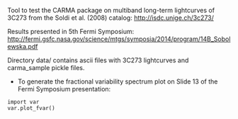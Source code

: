 Tool to test the CARMA package on multiband long-term lightcurves of 3C273 from
the Soldi et al. (2008) catalog: http://isdc.unige.ch/3c273/

Results presented in 5th Fermi Symposium:
http://fermi.gsfc.nasa.gov/science/mtgs/symposia/2014/program/14B_Sobolewska.pdf

Directory data/ contains ascii files with 3C273 lightcurves and carma_sample pickle files.

* To generate the fractional variability spectrum plot on Slide 13 of the Fermi Symposium
presentation:

```
import var
var.plot_fvar()
```
